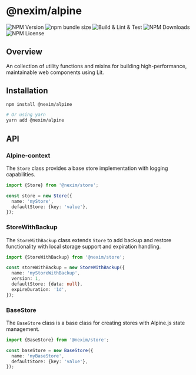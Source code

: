 # @nexim/alpine

![NPM Version](https://img.shields.io/npm/v/%40nexim%2Falpine-context)
![npm bundle size](https://img.shields.io/bundlephobia/min/%40nexim%2Falpine-context)
![Build & Lint & Test](https://github.com/the-nexim/nanolib/actions/workflows/build-lint-test.yaml/badge.svg)
![NPM Downloads](https://img.shields.io/npm/dm/%40nexim%2Falpine-context)
![NPM License](https://img.shields.io/npm/l/%40nexim%2Falpine-context)

## Overview

An collection of utility functions and mixins for building high-performance, maintainable web components using Lit.

## Installation

```sh
npm install @nexim/alpine

# Or using yarn
yarn add @nexim/alpine
```

## API

### Alpine-context

The `Store` class provides a base store implementation with logging capabilities.

```ts
import {Store} from '@nexim/store';

const store = new Store({
  name: 'myStore',
  defaultStore: {key: 'value'},
});
```

### StoreWithBackup

The `StoreWithBackup` class extends `Store` to add backup and restore functionality with local storage support and expiration handling.

```ts
import {StoreWithBackup} from '@nexim/store';

const storeWithBackup = new StoreWithBackup({
  name: 'myStoreWithBackup',
  version: 1,
  defaultStore: {data: null},
  expireDuration: '1d',
});
```

### BaseStore

The `BaseStore` class is a base class for creating stores with Alpine.js state management.

```ts
import {BaseStore} from '@nexim/store';

const baseStore = new BaseStore({
  name: 'myBaseStore',
  defaultStore: {key: 'value'},
});
```
